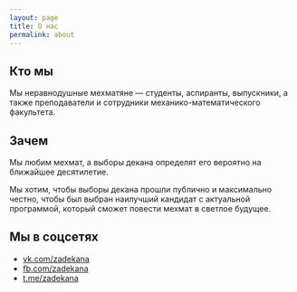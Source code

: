```yaml
---
layout: page
title: О нас
permalink: about
---
```


## Кто мы

Мы неравнодушные мехматяне — студенты, аспиранты, выпускники, а также преподаватели и сотрудники механико-математического факультета.

## Зачем

Мы любим мехмат, а выборы декана определят его вероятно на ближайшее десятилетие.

Мы хотим, чтобы выборы декана прошли публично и максимально честно, чтобы был выбран наилучший кандидат с актуальной программой, который сможет повести мехмат в светлое будущее.

## Мы в соцсетях

- [vk.com/zadekana](https://vk.com/zadekana)
- [fb.com/zadekana](https://fb.com/zadekana)
- [t.me/zadekana](http://msut.me/zadekana)
